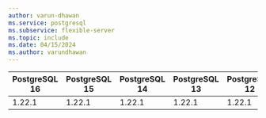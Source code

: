 ```yaml
---
author: varun-dhawan
ms.service: postgresql
ms.subservice: flexible-server
ms.topic: include
ms.date: 04/15/2024
ms.author: varundhawan
---
```

| **PostgreSQL 16** | **PostgreSQL 15** | **PostgreSQL 14** | **PostgreSQL 13** | **PostgreSQL 12** | **PostgreSQL 11** |
|-------------------|-------------------|-------------------|-------------------|-------------------|-------------------|
| 1.22.1            | 1.22.1            | 1.22.1            | 1.22.1            | 1.22.1            | 1.22.1|
